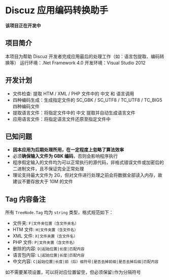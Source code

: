 ﻿Discuz 应用编码转换助手
=======================
**该项目正在开发中**

项目简介
--------
本项目为帮助 Discuz 开发者完成应用最后的处理工作（如：语言包提取、编码转换等）
运行环境：.Net Framework 4.0
开发环境：Visual Studio 2012

开发计划
--------
 * 文件检查: 提取 HTM / XML / PHP 文件中的 中文 和 语言调用
 * 四种编码生成：生成指定文件的 SC_GBK / SC_UTF8 / TC_UTF8 / TC_BIG5 四种编码文件
 * 提取语言文件：将指定文件中的 中文 提取并自动生成语言文件
 * 应用语言文件：将指定语言文件还原至指定文件中

已知问题
--------
 * **因本应用为后期处理所用，在一定程度上忽略了算法效率**
 * 必须**确保输入文件为 GBK 编码**，否则会影响程序执行
 * 程序假定输入的文件均为可以正常执行的源代码，非格式错误文件或加密后的二进制文件，且不保证完全正常处理
 * 理论支持最大文件为 2G，但对文件进行处理之前会将数据全部读入内存，故建议不要存放大于 10M 的文件

Tag 内容备注
------------
所有 `TreeNode.Tag` 均为 `string` 类型，格式规范如下：

 * 文件夹:
   ```F|文件夹位置（含文件夹名）```
 * HTM 文件:
   ```H|文件夹置（含文件名）```
 * XML 文件:
   ```X|文件夹置（含文件名）```
 * PHP 文件:
   ```P|文件夹置（含文件名）```
 * 删除的内容:
   ```D|起始位置|长度|匹配内容```
 * 语言包内容:
   ```L|起始位置|长度|匹配内容```
 * 中文内容:
   ```C|起始位置|长度|前（后）缀符号|是否去掉前缀|是否去掉后缀|匹配内容```

如不需要某项设置，可以将对应位置留空，但必须保留`|`作为分隔符号